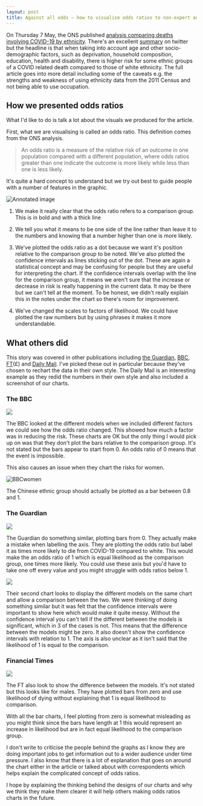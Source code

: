 ```yaml
---
layout: post
title: Against all odds — how to visualise odds ratios to non-expert audiences
---
```


On Thursday 7 May, the ONS published [analysis comparing deaths involving COVID-19 by ethnicity](https://www.ons.gov.uk/peoplepopulationandcommunity/birthsdeathsandmarriages/deaths/articles/coronavirusrelateddeathsbyethnicgroupenglandandwales/2march2020to10april2020). There's an excellent [summary](https://twitter.com/ONS/status/1258313535987294209) on twitter but the headline is that when taking into account age and other socio-demographic factors, such as deprivation, household composition, education, health and disability, there is higher risk for some ethnic groups of a COVID related death compared to those of white ethnicity. The full article goes into more detail including some of the caveats e.g. the strengths and weakness of using ethnicity data from the 2011 Census and not being able to use occupation.

## How we presented odds ratios

What I'd like to do is talk a lot about the visuals we produced for the article.

<div id="example"></div>
<script type="text/javascript" src="https://pym.nprapps.org/pym.v1.min.js"></script>
<script>var pymParent = new pym.Parent('example', 'https://www.ons.gov.uk/visualisations/dvc815/hazards/all-factors/index.html', {});
</script>
First, what we are visualising is called an odds ratio. This definition comes from the ONS analysis.

> An odds ratio is a measure of the relative risk of an outcome in one  population compared with a different population, where odds ratios greater than one indicate the outcome is more likely while less than one is less likely.

It's quite a hard concept to understand but we try out best to guide people with a number of features in the graphic.

![Annotated image](https://raw.githubusercontent.com/henryjameslau/henryjameslau.github.io/master/_media/annotation.png)

1) We make it really clear that the odds ratio refers to a comparison group. This is in bold and with a thick line

2) We tell you what it means to be one side of the line rather than leave it to the numbers and knowing that a number higher than one is more likely.

3) We've plotted the odds ratio as a dot because we want it's position relative to the comparison group to be noted. We've also plotted the confidence intervals as lines sticking out of the dot. These are again a statistical concept and may be confusing for people but they are useful for interpreting the chart. If the confidence intervals overlap with the line for the comparison group, it means we aren't sure that the increase or decrease in risk is really happening in the current data. It may be there but we can't tell at the moment. To be honest, we didn't really explain this in the notes under the chart so there's room for improvement.

4) We've changed the scales to factors of likelihood. We could have plotted the raw numbers but by using phrases it makes it more understandable.

## What others did

This story was covered in other publications including [the Guardian](https://www.theguardian.com/world/2020/may/07/black-people-four-times-more-likely-to-die-from-covid-19-ons-finds), [BBC](https://www.bbc.co.uk/news/uk-52574931), [FT](https://www.ft.com/content/da6597c6-dc43-4d08-8812-30ad06c3b682)(£) and [Daily Mail](https://www.dailymail.co.uk/news/article-8296289/Black-people-FOUR-TIMES-likely-die-coronavirus-white-people.html). I've picked these out in particular because they've chosen to rechart the data in their own style. The Daily Mail is an interesting example as they redid the numbers in their own style and also included a screenshot of our charts.

### The BBC

![](https://raw.githubusercontent.com/henryjameslau/henryjameslau.github.io/master/_media/BBC1.png)

The BBC looked at the different models when we included different factors we could see how the odds ratio changed. This showed how much a factor was in reducing the risk. These charts are OK but the only thing I would pick up on was that they don't plot the bars relative to the comparison group. It's not stated but the bars appear to start from 0. An odds ratio of 0 means that the event is impossible.

This also causes an issue when they chart the risks for women.

![BBCwomen](https://raw.githubusercontent.com/henryjameslau/henryjameslau.github.io/master/_media/BBCwomen.png)

The Chinese ethnic group should actually be plotted as a bar between 0.8 and 1.

### The Guardian

![](https://raw.githubusercontent.com/henryjameslau/henryjameslau.github.io/master/_media/Guardian.png)

The Guardian do something similar, plotting bars from 0. They actually make a mistake when labelling the axis. They are plotting the odds ratio but label it as times more likely to die from COVID-19 compared to white. This would make the an odds ratio of 1 which is equal likelihood as the comparison group, one times more likely. You could use these axis but you'd have to take one off every value and you might struggle with odds ratios below 1.

![](https://raw.githubusercontent.com/henryjameslau/henryjameslau.github.io/master/_media/Guardian%202.png)

Their second chart looks to display the different models on the same chart and allow a comparison between the two. We were thinking of doing something similar but it was felt that the confidence intervals were important to show here which would make it quite messy. Without the confidence interval you can't tell if the different between the models is significant, which in 3 of the cases is not. This means that the difference between the models might be zero. It also doesn't show the confidence intervals with relation to 1. The axis is also unclear as it isn't said that the likelihood of 1 is equal to the comparison.

### Financial Times

![](https://raw.githubusercontent.com/henryjameslau/henryjameslau.github.io/master/_media/FT2.png)

The FT also look to show the difference between the models. It's not stated but this looks like for males. They have plotted bars from zero and use likelihood of dying without explaining that 1 is equal likelihood to comparison.

With all the bar charts, I feel plotting from zero is somewhat misleading as you might think since the bars have length at 1 this would represent an increase in likelihood but are in fact equal likelihood to the comparison group.

I don't write to criticise the people behind the graphs as I know they are doing important jobs to get information out to a wider audience under time pressure. I also know that there is a lot of explanation that goes on around the chart either in the article or talked about with correspondents which helps explain the complicated concept of odds ratios.

I hope by explaining the thinking behind the designs of our charts and why we think they make them clearer it will help others making odds ratios charts in the future.
